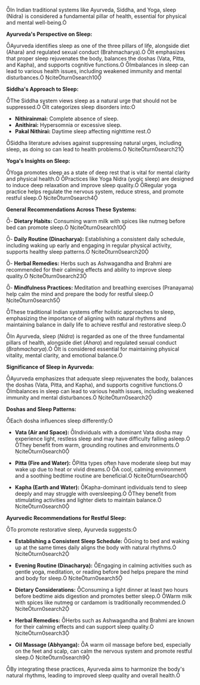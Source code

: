 In Indian traditional systems like Ayurveda, Siddha, and Yoga, sleep (Nidra) is considered a fundamental pillar of health, essential for physical and mental well-being.

**Ayurveda's Perspective on Sleep:**

Ayurveda identifies sleep as one of the three pillars of life, alongside diet (Ahara) and regulated sexual conduct (Brahmacharya). It emphasizes that proper sleep rejuvenates the body, balances the doshas (Vata, Pitta, and Kapha), and supports cognitive functions. Imbalances in sleep can lead to various health issues, including weakened immunity and mental disturbances. citeturn0search10

**Siddha's Approach to Sleep:**

The Siddha system views sleep as a natural urge that should not be suppressed. It categorizes sleep disorders into:

- **Nithirainmai:** Complete absence of sleep.
- **Anithirai:** Hypersomnia or excessive sleep.
- **Pakal Nithirai:** Daytime sleep affecting nighttime rest.

Siddha literature advises against suppressing natural urges, including sleep, as doing so can lead to health problems. citeturn0search21

**Yoga's Insights on Sleep:**

Yoga promotes sleep as a state of deep rest that is vital for mental clarity and physical health. Practices like Yoga Nidra (yogic sleep) are designed to induce deep relaxation and improve sleep quality. Regular yoga practice helps regulate the nervous system, reduce stress, and promote restful sleep. citeturn0search4

**General Recommendations Across These Systems:**

- **Dietary Habits:** Consuming warm milk with spices like nutmeg before bed can promote sleep. citeturn0search10

- **Daily Routine (Dinacharya):** Establishing a consistent daily schedule, including waking up early and engaging in regular physical activity, supports healthy sleep patterns. citeturn0search20

- **Herbal Remedies:** Herbs such as Ashwagandha and Brahmi are recommended for their calming effects and ability to improve sleep quality. citeturn0search23

- **Mindfulness Practices:** Meditation and breathing exercises (Pranayama) help calm the mind and prepare the body for restful sleep. citeturn0search5

These traditional Indian systems offer holistic approaches to sleep, emphasizing the importance of aligning with natural rhythms and maintaining balance in daily life to achieve restful and restorative sleep. 

In Ayurveda, sleep (*Nidra*) is regarded as one of the three fundamental pillars of health, alongside diet (*Ahara*) and regulated sexual conduct (*Brahmacharya*). It is considered essential for maintaining physical vitality, mental clarity, and emotional balance.

**Significance of Sleep in Ayurveda:**

Ayurveda emphasizes that adequate sleep rejuvenates the body, balances the doshas (Vata, Pitta, and Kapha), and supports cognitive functions. Imbalances in sleep can lead to various health issues, including weakened immunity and mental disturbances. citeturn0search2

**Doshas and Sleep Patterns:**

Each dosha influences sleep differently:

- **Vata (Air and Space):** Individuals with a dominant Vata dosha may experience light, restless sleep and may have difficulty falling asleep. They benefit from warm, grounding routines and environments. citeturn0search0

- **Pitta (Fire and Water):** Pitta types often have moderate sleep but may wake up due to heat or vivid dreams. A cool, calming environment and a soothing bedtime routine are beneficial. citeturn0search0

- **Kapha (Earth and Water):** Kapha-dominant individuals tend to sleep deeply and may struggle with oversleeping. They benefit from stimulating activities and lighter diets to maintain balance. citeturn0search0

**Ayurvedic Recommendations for Restful Sleep:**

To promote restorative sleep, Ayurveda suggests:

- **Establishing a Consistent Sleep Schedule:** Going to bed and waking up at the same times daily aligns the body with natural rhythms. citeturn0search2

- **Evening Routine (Dinacharya):** Engaging in calming activities such as gentle yoga, meditation, or reading before bed helps prepare the mind and body for sleep. citeturn0search5

- **Dietary Considerations:** Consuming a light dinner at least two hours before bedtime aids digestion and promotes better sleep. Warm milk with spices like nutmeg or cardamom is traditionally recommended. citeturn0search2

- **Herbal Remedies:** Herbs such as Ashwagandha and Brahmi are known for their calming effects and can support sleep quality. citeturn0search3

- **Oil Massage (Abhyanga):** A warm oil massage before bed, especially on the feet and scalp, can calm the nervous system and promote restful sleep. citeturn0search9

By integrating these practices, Ayurveda aims to harmonize the body's natural rhythms, leading to improved sleep quality and overall health. 
<!--stackedit_data:
eyJoaXN0b3J5IjpbLTEwODM2MTc2NjQsLTEzMTc4MDg5Nl19
-->